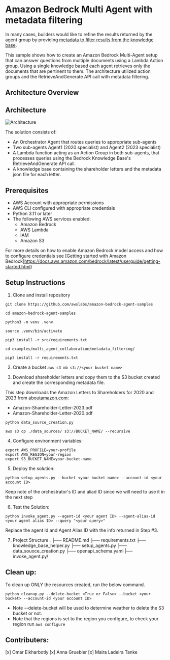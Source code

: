 # Amazon Bedrock Multi Agent with metadata filtering

In many cases, builders would like to refine the results returned by the agent group by providing [metadata to filter results from the knowledge base](https://aws.amazon.com/blogs/machine-learning/amazon-bedrock-knowledge-bases-now-supports-metadata-filtering-to-improve-retrieval-accuracy/).

This sample shows how to create an Amazon Bedrock Multi-Agent setup that can answer questions from multiple documents using a Lambda Action group. Using a single knowledge based each agent retrieves only the documents that are pertinent to them. The architecture utilized action groups and the RetrieveAndGenerate API call with metadata filtering.

## Architecture Overview

## Architecture
![Architecture](./metadatafiltering.png)

The solution consists of:
- An Orchestrator Agent that routes queries to appropriate sub-agents
- Two sub-agents Agent1 (2020 specialist) and Agent2 (2023 specialist)
- A Lambda function acting as an Action Group in both sub-agents, that processes queries using the Bedrock Knowledge Base's RetrieveAndGenerate API call.
- A knowledge base containing the shareholder letters and the metadata json file for each letter.

## Prerequisites

- AWS Account with appropriate permissions 
- AWS CLI configured with appropriate credentials
- Python 3.11 or later
- The following AWS services enabled:
  - Amazon Bedrock
  - AWS Lambda
  - IAM
  - Amazon S3
    
For more details on how to enable Amazon Bedrock model access and how to configure credentials see [Getting started with Amazon Bedrock]https://docs.aws.amazon.com/bedrock/latest/userguide/getting-started.html)


## Setup Instructions

1. Clone and install repository
```
git clone https://github.com/awslabs/amazon-bedrock-agent-samples

cd amazon-bedrock-agent-samples

python3 -m venv .venv

source .venv/bin/activate

pip3 install -r src/requirements.txt

cd examples/multi_agent_collaboration/metadata_filtering/

pip3 install -r requirements.txt
```


2. Create a bucket
```aws s3 mb s3://<your bucket name>```

3. Download shareholder letters and copy them to the S3 bucket created and create the corresponding metadata file.

This step downloads the Amazon Letters to Shareholders for 2020 and 2023 from [aboutamazon.com](https://ir.aboutamazon.com/annual-reports-proxies-and-shareholder-letters/default.aspx):

- Amazon-Shareholder-Letter-2023.pdf
- Amazon-Shareholder-Letter-2020.pdf

```python data_source_creation.py```

```aws s3 cp ./data_sources/ s3://BUCKET_NAME/ --recursive```


4. Configure environment variables:
```
export AWS_PROFILE=your-profile
export AWS_REGION=your-region
export S3_BUCKET_NAME=your-bucket-name
```


5. Deploy the solution:
```
python setup_agents.py --bucket <your bucket name> --account-id <your account ID>
```
Keep note of the orchestrator's ID and aliad ID since we will need to use it in the next step

6. Test the Solution:

```
python invoke_agent.py --agent-id <your agent ID> --agent-alias-id <your agent alias ID> --query "<your query>" 
```

Replace the agent Id and Agent Alias ID with the info returned in Step #3.



7. Project Structure
.
├── README.md
├── requirements.txt
├── knowledge_base_helper.py
├── setup_agents.py
├── data_souoce_creation.py
├── openapi_schema.yaml
|── invoke_agent.py/


## Clean up:

To clean up ONLY the resources created, run the below command.
```
python cleanup.py --delete-bucket <True or False> --bucket <your bucket> --account-id <your account ID>
```

* Note --delete-bucket will be used to determine weather to delete the S3 bucket or not.
* Note that the regions is set to the region you configure, to check your region run ```aws configure```


## Contributers:
[x] Omar Elkharbotly
[x] Anna Gruebler
[x] Maira Ladeira Tanke